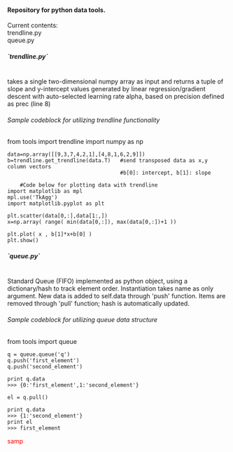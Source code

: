 <h4>Repository for python data tools. </h4>

Current contents: <br>
	trendline.py <br>
	queue.py

<h5><b>`trendline.py`</b></h5><br>
takes a single two-dimensional numpy array as input and 
returns a tuple of slope and y-intercept values generated by linear 
regression/gradient descent with auto-selected learning rate alpha,
based on precision defined as prec (line 8)

<h6>Sample codeblock for utilizing trendline functionality</h6>
	from tools import trendline
	import numpy as np
		
	data=np.array([[9,3,7,4,2,1],[4,8,1,6,2,9]])
	b=trendline.get_trendline(data.T)	#send transposed data as x,y column vectors
										#b[0]: intercept, b[1]: slope	
	
		#Code below for plotting data with trendline
	import matplotlib as mpl
	mpl.use('TkAgg')
	import matplotlib.pyplot as plt
	
	plt.scatter(data[0,:],data[1:,])
	x=np.array( range( min(data[0,:]), max(data[0,:])+1 ))

	plt.plot( x , b[1]*x+b[0] )
	plt.show()



<h5><b>`queue.py`</b></h5><br>
Standard Queue (FIFO) implemented as python object, using a dictionary/hash to track 
element order. Instantiation takes name as only argument. New data is added to self.data 
through 'push' function. Items are removed through 'pull' function; hash
is automatically updated. 

<h6>Sample codeblock for utilizing queue data structure</h6>
	from tools import queue
	
	q = queue.queue('q')
	q.push('first_element')
	q.push('second_element')
	
	print q.data
	>>> {0:'first_element',1:'second_element'}
	
	el = q.pull()
	
	print q.data
	>>> {1:'second_element'}
	print el
	>>> first_element
	
<div style='color:red'>samp</div>
